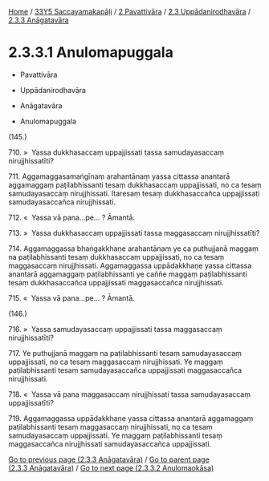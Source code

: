 
[Home](/) / [33Y5 Saccayamakapāḷi](../../...md) / [2 Pavattivāra](../...md) / [2.3 Uppādanirodhavāra](...md) / [2.3.3 Anāgatavāra](../33Y5/2/2.3/2.3.3.md)

# 2.3.3.1 Anulomapuggala

* Pavattivāra

* Uppādanirodhavāra

* Anāgatavāra

* Anulomapuggala

(145.)

710\. »  Yassa dukkhasaccaṃ uppajjissati tassa samudayasaccaṃ nirujjhissatīti?

711\. Aggamaggasamaṅgīnaṃ arahantānaṃ yassa cittassa anantarā aggamaggaṃ paṭilabhissanti tesaṃ dukkhasaccaṃ uppajjissati, no ca tesaṃ samudayasaccaṃ nirujjhissati. Itaresaṃ tesaṃ dukkhasaccañca uppajjissati samudayasaccañca nirujjhissati.

712\. «  Yassa vā pana…pe… ? Āmantā.

713\. »  Yassa dukkhasaccaṃ uppajjissati tassa maggasaccaṃ nirujjhissatīti?

714\. Aggamaggassa bhaṅgakkhaṇe arahantānaṃ ye ca puthujjanā maggaṃ na paṭilabhissanti tesaṃ dukkhasaccaṃ uppajjissati, no ca tesaṃ maggasaccaṃ nirujjhissati. Aggamaggassa uppādakkhaṇe yassa cittassa anantarā aggamaggaṃ paṭilabhissanti ye caññe maggaṃ paṭilabhissanti tesaṃ dukkhasaccañca uppajjissati maggasaccañca nirujjhissati.

715\. «  Yassa vā pana…pe… ? Āmantā.

(146.)

716\. »  Yassa samudayasaccaṃ uppajjissati tassa maggasaccaṃ nirujjhissatīti?

717\. Ye puthujjanā maggaṃ na paṭilabhissanti tesaṃ samudayasaccaṃ uppajjissati, no ca tesaṃ maggasaccaṃ nirujjhissati. Ye maggaṃ paṭilabhissanti tesaṃ samudayasaccañca uppajjissati maggasaccañca nirujjhissati.

718\. «  Yassa vā pana maggasaccaṃ nirujjhissati tassa samudayasaccaṃ uppajjissatīti?

719\. Aggamaggassa uppādakkhaṇe yassa cittassa anantarā aggamaggaṃ paṭilabhissanti tesaṃ maggasaccaṃ nirujjhissati, no ca tesaṃ samudayasaccaṃ uppajjissati. Ye maggaṃ paṭilabhissanti tesaṃ maggasaccañca nirujjhissati samudayasaccañca uppajjissati.

[Go to previous page (2.3.3 Anāgatavāra)](../33Y5/2/2.3/2.3.3.md) / [Go to parent page (2.3.3 Anāgatavāra)](../33Y5/2/2.3/2.3.3.md) / [Go to next page (2.3.3.2 Anulomaokāsa)](2.3.3.2.md)


